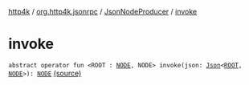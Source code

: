 [http4k](../../index.md) / [org.http4k.jsonrpc](../index.md) / [JsonNodeProducer](index.md) / [invoke](./invoke.md)

# invoke

`abstract operator fun <ROOT : `[`NODE`](invoke.md#NODE)`, NODE> invoke(json: `[`Json`](../../org.http4k.format/-json/index.md)`<`[`ROOT`](invoke.md#ROOT)`, `[`NODE`](invoke.md#NODE)`>): `[`NODE`](invoke.md#NODE) [(source)](https://github.com/http4k/http4k/blob/master/http4k-jsonrpc/src/main/kotlin/org/http4k/jsonrpc/ErrorMessage.kt#L28)